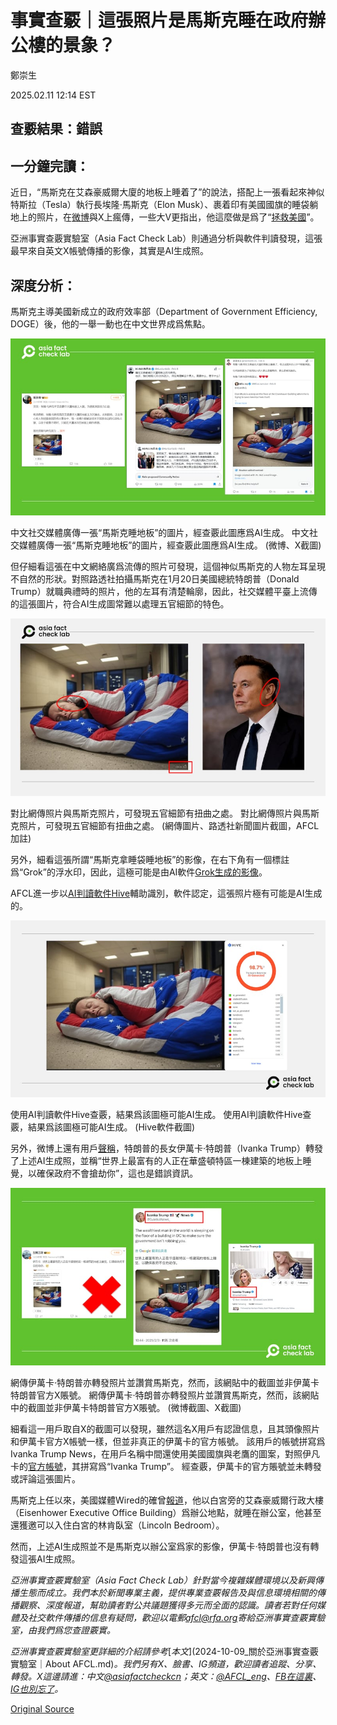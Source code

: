 # 事實查覈｜這張照片是馬斯克睡在政府辦公樓的景象？

鄭崇生

2025.02.11 12:14 EST

## 查覈結果：錯誤

## 一分鐘完讀：

近日，“馬斯克在艾森豪威爾大廈的地板上睡着了”的說法，搭配上一張看起來神似特斯拉（Tesla）執行長埃隆·馬斯克（Elon Musk）、裹着印有美國國旗的睡袋躺地上的照片，在[微博](https://archive.ph/jlene)與X上瘋傳，一些大V更指出，他這麼做是爲了“[拯救美國](https://archive.ph/wip/qYHxo)”。

亞洲事實查覈實驗室（Asia Fact Check Lab）則通過分析與軟件判讀發現，這張最早來自英文X帳號傳播的影像，其實是AI生成照。

## 深度分析：

馬斯克主導美國新成立的政府效率部（Department of Government Efficiency, DOGE）後，他的一舉一動也在中文世界成爲焦點。

![中文社交媒體廣傳一張“馬斯克睡地板”的圖片，經查覈此圖應爲AI生成。](images/UFZRHO36LFB2FJVQT62DLNGP4E.PNG)

中文社交媒體廣傳一張“馬斯克睡地板”的圖片，經查覈此圖應爲AI生成。 中文社交媒體廣傳一張“馬斯克睡地板”的圖片，經查覈此圖應爲AI生成。 (微博、X截圖)

但仔細看這張在中文網絡廣爲流傳的照片可發現，這個神似馬斯克的人物左耳呈現不自然的形狀。對照路透社拍攝馬斯克在1月20日美國總統特朗普（Donald Trump）就職典禮時的照片，他的左耳有清楚輪廓，因此，社交媒體平臺上流傳的這張圖片，符合AI生成圖常難以處理五官細節的特色。

![對比網傳照片與馬斯克照片，可發現五官細節有扭曲之處。](images/ANVRHVIPLJCHXFB2BOFGKNXODQ.PNG)

對比網傳照片與馬斯克照片，可發現五官細節有扭曲之處。 對比網傳照片與馬斯克照片，可發現五官細節有扭曲之處。 (網傳圖片、路透社新聞圖片截圖，AFCL加註)

另外，細看這張所謂“馬斯克拿睡袋睡地板”的影像，在右下角有一個標註爲“Grok”的浮水印，因此，這極可能是由AI軟件[Grok生成的影像](https://x.com/i/grok?focus=1)。

AFCL進一步以[AI判讀軟件Hive](https://thehive.ai/)輔助識別，軟件認定，這張照片極有可能是AI生成的。

![使用AI判讀軟件Hive查覈，結果爲該圖極可能AI生成。](images/5V7O4WM5MVE6PKWFPDHJT4QUJM.PNG)

使用AI判讀軟件Hive查覈，結果爲該圖極可能AI生成。 使用AI判讀軟件Hive查覈，結果爲該圖極可能AI生成。 (Hive軟件截圖)

另外，微博上還有用戶[聲稱](https://archive.ph/TboGB)，特朗普的長女伊萬卡·特朗普（Ivanka Trump）轉發了上述AI生成照，並稱“世界上最富有的人正在華盛頓特區一棟建築的地板上睡覺，以確保政府不會搶劫你”，這也是錯誤資訊。

![網傳伊萬卡·特朗普亦轉發照片並讚賞馬斯克，然而，該網貼中的截圖並非伊萬卡特朗普官方X賬號。](images/V54VQ3Q5BBD27IVN477ABQW5FI.PNG)

網傳伊萬卡·特朗普亦轉發照片並讚賞馬斯克，然而，該網貼中的截圖並非伊萬卡特朗普官方X賬號。 網傳伊萬卡·特朗普亦轉發照片並讚賞馬斯克，然而，該網貼中的截圖並非伊萬卡特朗普官方X賬號。 (微博截圖、X截圖)

細看這一用戶取自X的截圖可以發現，雖然這名X用戶有認證信息，且其頭像照片和伊萬卡官方X帳號一樣，但並非真正的伊萬卡的官方帳號。 該用戶的帳號拼寫爲Ivanka Trump News，在用戶名稱中間還使用美國國旗與老鷹的圖案，對照伊凡卡的[官方帳號](https://x.com/IvankaTrump)，其拼寫爲“Ivanka Trump”。 經查覈，伊萬卡的官方賬號並未轉發或評論這張圖片。

馬斯克上任以來，美國媒體Wired的確曾[報道](https://www.wired.com/story/elon-musk-sleeping-doge-office/)，他以白宮旁的艾森豪威爾行政大樓（Eisenhower Executive Office Building）爲辦公地點，就睡在辦公室，他甚至還獲邀可以入住白宮的林肯臥室（Lincoln Bedroom）。

然而，上述AI生成照並不是馬斯克以辦公室爲家的影像，伊萬卡·特朗普也沒有轉發這張AI生成照。

*亞洲事實查覈實驗室（Asia Fact Check Lab）針對當今複雜媒體環境以及新興傳播生態而成立。我們本於新聞專業主義，提供專業查覈報告及與信息環境相關的傳播觀察、深度報道，幫助讀者對公共議題獲得多元而全面的認識。讀者若對任何媒體及社交軟件傳播的信息有疑問，歡迎以電郵*[*afcl@rfa.org*](mailto:afcl@rfa.org)*寄給亞洲事實查覈實驗室，由我們爲您查證覈實。*

*亞洲事實查覈實驗室更詳細的介紹請參考*[*本文*](2024-10-09_關於亞洲事實查覈實驗室｜About AFCL.md)*。我們另有X、臉書、IG頻道，歡迎讀者追蹤、分享、轉發。X這邊請進：中文*[*@asiafactcheckcn*](https://twitter.com/asiafactcheckcn)*；英文：*[*@AFCL\_eng*](https://twitter.com/AFCL_eng)*、*[*FB在這裏*](https://www.facebook.com/asiafactchecklabcn)*、*[*IG也別忘了*](https://www.instagram.com/asiafactchecklab/)*。*



[Original Source](https://www.rfa.org/mandarin/shishi-hecha/2025/02/11/fact-check-ai-generated-picture-elon-musk-sleep-bag/)